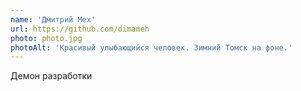 ```yaml
---
name: 'Дмитрий Мех'
url: https://github.com/dimameh
photo: photo.jpg
photoAlt: 'Красивый улыбающийся человек. Зимний Томск на фоне.'
---
```


Демон разработки
